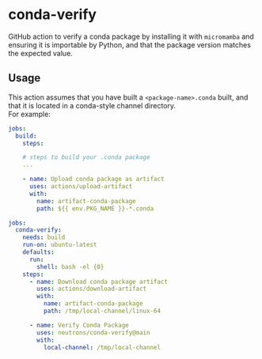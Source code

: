 # conda-verify

GitHub action to verify a conda package by installing it with `micromamba` and ensuring it is importable by Python, and that the package version matches the expected value.

## Usage

This action assumes that you have built a `<package-name>.conda` built,
and that it is located in a conda-style channel directory.  
For example:
```yaml
jobs:
  build:
    steps:

    # steps to build your .conda package 
    ...

    - name: Upload conda package as artifact
      uses: actions/upload-artifact
      with:
        name: artifact-conda-package
        path: ${{ env.PKG_NAME }}-*.conda
```



```yaml
jobs:
  conda-verify:
    needs: build
    run-on: ubuntu-latest
    defaults:
      run:
        shell: bash -el {0}
    steps:
      - name: Download conda package artifact
        uses: actions/download-artifact
        with:
          name: artifact-conda-package
          path: /tmp/local-channel/linux-64

      - name: Verify Conda Package
        uses: neutrons/conda-verify@main
        with:
          local-channel: /tmp/local-channel